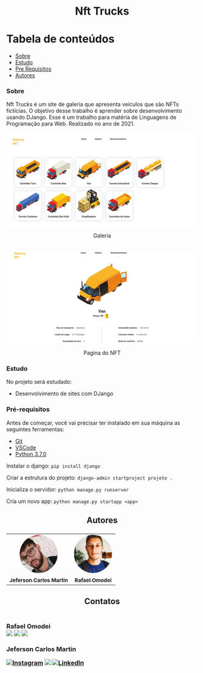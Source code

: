 <h1 align="center">Nft Trucks</h1>

Tabela de conteúdos
=================
<!--ts-->
   * [Sobre](#sobre)
   * [Estudo](#estudo)
   * [Pre Requisitos](#pré-requisitos)
   * [Autores](#autores)
<!--te-->


### Sobre
Nft Trucks é um site de galeria que apresenta veículos que são NFTs fictícias.
O objetivo desse trabalho é aprender sobre desenvolvimento usando DJango.
Esse é um trabalho para matéria de Linguagens de Programação para Web. Realizado no ano de 2021.

<img src="./public/gallery_page.JPG" align="center"/>
<p align="center">Galeria</p>
<br>
<img src="./public/nft_page.JPG"  align="center"/>
<p align="center">Pagina do NFT</p>

### Estudo

No projeto será estudado:
- Desenvolvimento de sites com DJango

### Pré-requisitos

Antes de começar, você vai precisar ter instalado em sua máquina as seguintes ferramentas:<br>
- [Git](https://git-scm.com)<br>
- [VSCode](https://code.visualstudio.com/)
- [Python 3.7.0](https://www.python.org/ftp/python/3.7.0/python-3.7.0-amd64.exe)

Instalar o django:
``pip install django``

Criar a estrutura do projeto:
``django-admin startproject projeto .``

Inicializa o servidor:
``python manage.py runserver``

Cria um novo app:
``python manage.py startapp <app>``

<h2 align="center">Autores<h3/>

<table align="center">
  <tr>
    <td align="center"><a href="https://github.com/jefersoncmn"><img style="border-radius: 50%;" src="./public/jefersonMartin.jfif" width="100px;" alt=""/><br/><sub><b>Jeferson Carlos Martin</b></sub></a><br /><a href="https://github.com/jefersoncmn" title="Jeferson Carlos Martin"></a>
    </td>
    <td align="center"><a href="https://github.com/rafaelomodei"><img style="border-radius: 50%;" src="./public/rafaelOmodei.jfif" width="100px;" alt=""/><br/><sub><b>Rafael Omodei</b></sub></a><br /><a href="https://github.com/rafaelomodei" title="Rafael Omodei"></a>
    </td>
</table>
	
<h2 align="center">Contatos<h3/>	
<br>	
Rafael Omodei

<div>
  <a href="https://instagram.com/rafael_omodei" target="_blank"><img src="https://img.shields.io/badge/-Instagram-%23E4405F?style=for-the-badge&logo=instagram&logoColor=white" target="_blank"></a>
  <a href = "mailto:rafael.omodei@outlook.com.com"><img src="https://img.shields.io/badge/-Gmail-%23333?style=for-the-badge&logo=gmail&logoColor=white" target="_blank"></a>
  <a href="https://www.linkedin.com/in/rafael-geovani-omodei-52919a1a1" target="_blank"><img src="https://img.shields.io/badge/-LinkedIn-%230077B5?style=for-the-badge&logo=linkedin&logoColor=white" target="_blank"></a>
</div>
<br>
Jeferson Carlos Martin
	
[<img alt="Instagram" src="https://img.shields.io/badge/Instagram-E4405F?style=for-the-badge&logo=instagram&logoColor=white"/>](https://www.instagram.com/jefersoncmn/)
[<img src="https://img.shields.io/badge/-Gmail-%23333?style=for-the-badge&logo=gmail&logoColor=white"/>](mailto:jefersoncmnn@gmail.com)
[<img alt="LinkedIn" src="https://img.shields.io/badge/LinkedIn-0077B5?style=for-the-badge&logo=linkedin&logoColor=white"/>](https://www.linkedin.com/in/jefcmn/)
